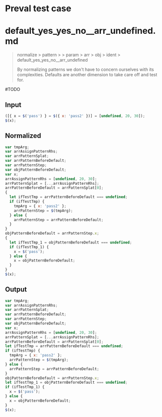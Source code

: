 # Preval test case

# default_yes_yes_no__arr_undefined.md

> normalize > pattern >  > param > arr > obj > ident > default_yes_yes_no__arr_undefined
>
> By normalizing patterns we don't have to concern ourselves with its complexities. Defaults are another dimension to take care off and test for.

#TODO

## Input

`````js filename=intro
([{ x = $('pass') } = $({ x: 'pass2' })] = [undefined, 20, 30]);
$(x);
`````

## Normalized

`````js filename=intro
var tmpArg;
var arrAssignPatternRhs;
var arrPatternSplat;
var arrPatternBeforeDefault;
var arrPatternStep;
var objPatternBeforeDefault;
var x;
arrAssignPatternRhs = [undefined, 20, 30];
arrPatternSplat = [...arrAssignPatternRhs];
arrPatternBeforeDefault = arrPatternSplat[0];
{
  let ifTestTmp = arrPatternBeforeDefault === undefined;
  if (ifTestTmp) {
    tmpArg = { x: 'pass2' };
    arrPatternStep = $(tmpArg);
  } else {
    arrPatternStep = arrPatternBeforeDefault;
  }
}
objPatternBeforeDefault = arrPatternStep.x;
{
  let ifTestTmp_1 = objPatternBeforeDefault === undefined;
  if (ifTestTmp_1) {
    x = $('pass');
  } else {
    x = objPatternBeforeDefault;
  }
}
$(x);
`````

## Output

`````js filename=intro
var tmpArg;
var arrAssignPatternRhs;
var arrPatternSplat;
var arrPatternBeforeDefault;
var arrPatternStep;
var objPatternBeforeDefault;
var x;
arrAssignPatternRhs = [undefined, 20, 30];
arrPatternSplat = [...arrAssignPatternRhs];
arrPatternBeforeDefault = arrPatternSplat[0];
let ifTestTmp = arrPatternBeforeDefault === undefined;
if (ifTestTmp) {
  tmpArg = { x: 'pass2' };
  arrPatternStep = $(tmpArg);
} else {
  arrPatternStep = arrPatternBeforeDefault;
}
objPatternBeforeDefault = arrPatternStep.x;
let ifTestTmp_1 = objPatternBeforeDefault === undefined;
if (ifTestTmp_1) {
  x = $('pass');
} else {
  x = objPatternBeforeDefault;
}
$(x);
`````
